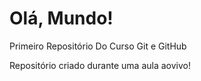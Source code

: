 # Olá, Mundo!
 Primeiro Repositório Do Curso Git e GitHub

Repositório criado durante uma aula aovivo!